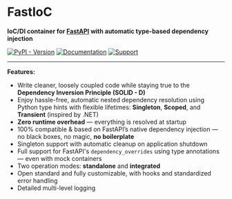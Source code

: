 # FastIoC

**IoC/DI container for [FastAPI](https://fastapi.tiangolo.com) with automatic type-based dependency injection**

[![PyPI - Version](https://img.shields.io/pypi/v/fastioc?logo=python&logoColor=yellow&label=PyPI&color=darkgreen)](https://pypi.org/project/fastioc/)
[![Documentation](https://img.shields.io/badge/Documentation-blue?style=flat&logo=readthedocs&logoColor=white)](https://openmindamir.github.io/FastIoC)
[![Support](https://img.shields.io/badge/Support-violet?style=flat&logo=githubsponsors&logoColor=white&labelColor=black)](https://OpenMindAmir.ir/donate)

---

**Features:**

- Write cleaner, loosely coupled code while staying true to the **Dependency Inversion Principle (SOLID - D)**
- Enjoy hassle-free, automatic nested dependency resolution using Python type hints with flexible lifetimes: **Singleton**, **Scoped**, and **Transient** (inspired by .NET)
- **Zero runtime overhead** — everything is resolved at startup
- 100% compatible & based on FastAPI’s native dependency injection — no black boxes, no magic, **no boilerplate**
- Singleton support with automatic cleanup on application shutdown
- Full support for FastAPI's `dependency_overrides` using type annotations — even with mock containers
- Two operation modes: **standalone** and **integrated**
- Open standard and fully customizable, with hooks and standardized error handling
- Detailed multi-level logging